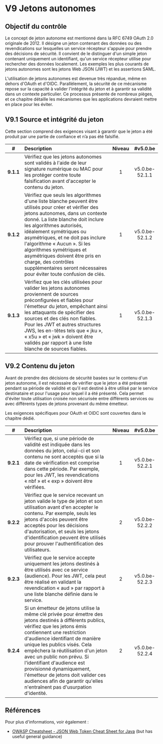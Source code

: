 # V9 Jetons autonomes

## Objectif du contrôle

Le concept de jeton autonome est mentionné dans la RFC 6749 OAuth 2.0 originale de 2012. Il désigne un jeton contenant des données ou des revendications sur lesquelles un service récepteur s'appuie pour prendre des décisions de sécurité. Il convient de le distinguer d'un simple jeton contenant uniquement un identifiant, qu'un service récepteur utilise pour rechercher des données localement. Les exemples les plus courants de jetons autonomes sont les jetons Web JSON (JWT) et les assertions SAML.

L'utilisation de jetons autonomes est devenue très répandue, même en dehors d'OAuth et d'OIDC. Parallèlement, la sécurité de ce mécanisme repose sur la capacité à valider l'intégrité du jeton et à garantir sa validité dans un contexte particulier. Ce processus présente de nombreux pièges, et ce chapitre détaille les mécanismes que les applications devraient mettre en place pour les éviter.

## V9.1 Source et intégrité du jeton

Cette section comprend des exigences visant à garantir que le jeton a été produit par une partie de confiance et n’a pas été falsifié.

| # | Description | Niveau | #v5.0.be |
| :---: | :--- | :---: | :---: |
| **9.1.1** | Vérifiez que les jetons autonomes sont validés à l'aide de leur signature numérique ou MAC pour les protéger contre toute falsification avant d'accepter le contenu du jeton. | 1 | v5.0.be-52.1.1 |
| **9.1.2** | Vérifiez que seuls les algorithmes d'une liste blanche peuvent être utilisés pour créer et vérifier des jetons autonomes, dans un contexte donné. La liste blanche doit inclure les algorithmes autorisés, idéalement symétriques ou asymétriques, et ne doit pas inclure l'algorithme « Aucun ». Si les algorithmes symétriques et asymétriques doivent être pris en charge, des contrôles supplémentaires seront nécessaires pour éviter toute confusion de clés. | 1 | v5.0.be-52.1.2 |
| **9.1.3** | Vérifiez que les clés utilisées pour valider les jetons autonomes proviennent de sources préconfigurées et fiables pour l'émetteur du jeton, empêchant ainsi les attaquants de spécifier des sources et des clés non fiables. Pour les JWT et autres structures JWS, les en-têtes tels que « jku », « x5u » et « jwk » doivent être validés par rapport à une liste blanche de sources fiables. | 1 | v5.0.be-52.1.3 |

## V9.2 Contenu du jeton

Avant de prendre des décisions de sécurité basées sur le contenu d'un jeton autonome, il est nécessaire de vérifier que le jeton a été présenté pendant sa période de validité et qu'il est destiné à être utilisé par le service destinataire et pour l'usage pour lequel il a été présenté. Cela permet d'éviter toute utilisation croisée non sécurisée entre différents services ou avec différents types de jetons provenant du même émetteur.

Les exigences spécifiques pour OAuth et OIDC sont couvertes dans le chapitre dédié.

| # | Description | Niveau | #v5.0.be |
| :---: | :--- | :---: | :---: |
| **9.2.1** | Vérifiez que, si une période de validité est indiquée dans les données du jeton, celui-ci et son contenu ne sont acceptés que si la date de vérification est comprise dans cette période. Par exemple, pour les JWT, les revendications « nbf » et « exp » doivent être vérifiées. | 1 | v5.0.be-52.2.1 |
| **9.2.2** | Vérifiez que le service recevant un jeton valide le type de jeton et son utilisation avant d'en accepter le contenu. Par exemple, seuls les jetons d'accès peuvent être acceptés pour les décisions d'autorisation, et seuls les jetons d'identification peuvent être utilisés pour prouver l'authentification des utilisateurs. | 2 | v5.0.be-52.2.2 |
| **9.2.3** | Vérifiez que le service accepte uniquement les jetons destinés à être utilisés avec ce service (audience). Pour les JWT, cela peut être réalisé en validant la revendication « aud » par rapport à une liste blanche définie dans le service. | 2 | v5.0.be-52.2.3 |
| **9.2.4** | Si un émetteur de jetons utilise la même clé privée pour émettre des jetons destinés à différents publics, vérifiez que les jetons émis contiennent une restriction d'audience identifiant de manière unique les publics visés. Cela empêchera la réutilisation d'un jeton avec un public non prévu. Si l'identifiant d'audience est provisionné dynamiquement, l'émetteur de jetons doit valider ces audiences afin de garantir qu'elles n'entraînent pas d'usurpation d'identité. | 2 | v5.0.be-52.2.4 |

## Références

Pour plus d'informations, voir également :

* [OWASP Cheatsheet - JSON Web Token Cheat Sheet for Java](https://cheatsheetseries.owasp.org/cheatsheets/JSON_Web_Token_for_Java_Cheat_Sheet.html) (but has useful general guidance)
